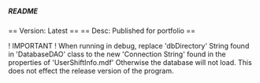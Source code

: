 ##### README #######
== Version: Latest ==
== Desc: Published for portfolio ==

! IMPORTANT !
When running in debug, replace 'dbDirectory' String found in 'DatabaseDAO' class to the new 'Connection String' found in the properties of 'UserShiftInfo.mdf' Otherwise the database will not load.
This does not effect the release version of the program. 
